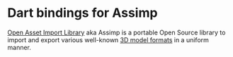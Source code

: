 # Dart bindings for Assimp

[Open Asset Import Library](http://assimp.org/) aka Assimp is a
portable Open Source library to import and export various well-known
[3D model formats](https://github.com/assimp/assimp/blob/master/Readme.md#supported-file-formats)
in a uniform manner.
